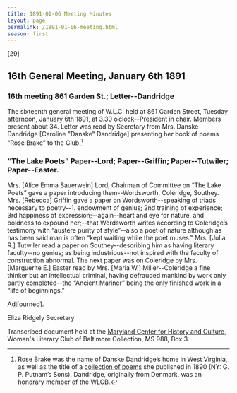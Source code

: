 ```yaml
---
title: 1891-01-06 Meeting Minutes
layout: page
permalink: /1891-01-06-meeting.html
season: first
---
```


<style>
    #maincontent{
        font-size:1.4em;
    }
</style>
[29]

## 16th General Meeting, January 6th 1891

### 16th meeting 861 Garden St.; Letter--Dandridge

The sixteenth general meeting of W.L.C. held at 861 Garden Street, Tuesday afternoon, January 6th 1891, at 3.30 o’clock--President in chair. Members present about 34. Letter was read by Secretary from Mrs. Danske Dandridge [Caroline "Danske" Dandridge] presenting her book of poems “Rose Brake” to the Club.[^rose]

[^rose]: Rose Brake was the name of Danske Dandridge’s home in West Virginia, as well as the title of a <a href=“https://archive.org/details/rosebrakepoems00dand”>collection of poems</a> she published in 1890 (NY: G. P. Putnam’s Sons). Dandridge, originally from Denmark, was an honorary member of the WLCB.

### “The Lake Poets” Paper--Lord; Paper--Griffin; Paper--Tutwiler; Paper--Easter.

Mrs. [Alice Emma Sauerwein] Lord, Chairman of Committee on “The Lake Poets” gave a paper introducing them--Wordsworth, Coleridge, Southey. Mrs. [Rebecca] Griffin gave a paper on Wordsworth--speaking of triads necessary to poetry--1. endowment of genius; 2nd training of experience; 3rd happiness of expression;--again--heart and eye for nature, and boldness to expound her;--that Wordsworth writes according to Coleridge’s testimony with “austere purity of style”--also a poet of nature although as has been said man is often “kept waiting while the poet muses." Mrs. [Julia R.] Tutwiler read a paper on Southey--describing him as having literary faculty--no genius; as being industrious--not inspired with the faculty of construction abnormal. The next paper was on Coleridge by Mrs. [Marguerite E.] Easter read by Mrs. [Maria W.] Miller--Coleridge a fine thinker but an intellectual criminal, having defrauded mankind by work only partly completed--the “Ancient Mariner” being the only finished work in a “life of beginnings.”

Adj[ourned].

Eliza Ridgely
Secretary

Transcribed document held at the [Maryland Center for History and Culture](http://mdhs.org/), Woman's Literary Club of Baltimore Collection, MS 988, Box 3. 
